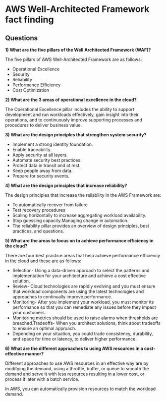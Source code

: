 # AWS Well-Architected Framework fact finding 

## Questions

**1)  What are the five pillars of the Well Architected Framework (WAF)?**

The five pillars of AWS Well-Architected Framework are as follows:
* Operational Excellence
* Security
* Reliability
* Performance Efficiency
* Cost Optimization


**2)  What are the 3 areas of operational excellence in the cloud?**

The Operational Excellence pillar includes the ability to support development and run workloads effectively, gain insight into their operations, and to continuously improve supporting processes and procedures to deliver business value.

**3)  What are the design principles that strengthen system security?**

* Implement a strong identity foundation.
* Enable traceability.
* Apply security at all layers.
* Automate security best practices.
* Protect data in transit and at rest.
* Keep people away from data.
* Prepare for security events.


**4)  What are the design principles that increase reliability?**

The design principles that increase the reliability in the AWS Framework are:

* To automatically recover from failure
* Test recovery procedures
* Scaling horizontally to increase aggregating workload availability.
* Stop guessing capacity.Managing change in automation.
* The reliability pillar provides an overview of design principles, best practices, and questions.


**5)  What are the areas to focus on to achieve performance efficiency in the cloud?**

There are four best practice areas that help achieve performance efficiency in the cloud and these are as follows:

* Selection- Using a data-driven approach to select the patterns and implementation for your architecture and achieve a cost effective solution.
* Review- Cloud technologies are rapidly evolving and you must ensure that workload components are using the latest technologies and approaches to continually improve performance.
* Monitoring- After you implement your workload, you must monitor its performance so that you can remediate any issues before they impact your customers. 
* Monitoring metrics should be used to raise alarms when thresholds are breached.Tradeoffs- When you architect solutions, think about tradeoffs to ensure an optimal approach. 
* Depending on your situation, you could trade consistency, durability, and space for time or latency, to deliver higher performance.


**6)  What are the different approaches to using AWS resources in a cost-effective manner?**

Different approaches to use AWS resources in an effective way are by modifying the demand, using a throttle, buffer, or queue to smooth the demand and serve it with less resources resulting in a lower cost, or process it later with a batch service. 

In AWS, you can automatically provision resources to match the workload demand.